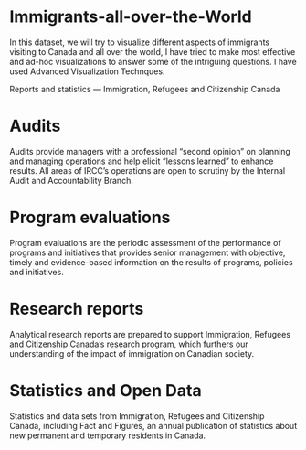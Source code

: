 # Immigrants-all-over-the-World
In this dataset, we will try to visualize different aspects of immigrants visiting to Canada and all over the world, I have tried to make most effective and ad-hoc visualizations to answer some of the intriguing questions. I have used Advanced Visualization Technques.

Reports and statistics — Immigration, Refugees and Citizenship Canada

# Audits
Audits provide managers with a professional “second opinion” on planning and managing operations and help elicit “lessons learned” to enhance results. All areas of IRCC’s operations are open to scrutiny by the Internal Audit and Accountability Branch.

# Program evaluations
Program evaluations are the periodic assessment of the performance of programs and initiatives that provides senior management with objective, timely and evidence-based information on the results of programs, policies and initiatives.

# Research reports
Analytical research reports are prepared to support Immigration, Refugees and Citizenship Canada’s research program, which furthers our understanding of the impact of immigration on Canadian society.

# Statistics and Open Data
Statistics and data sets from Immigration, Refugees and Citizenship Canada, including Fact and Figures, an annual publication of statistics about new permanent and temporary residents in Canada.

